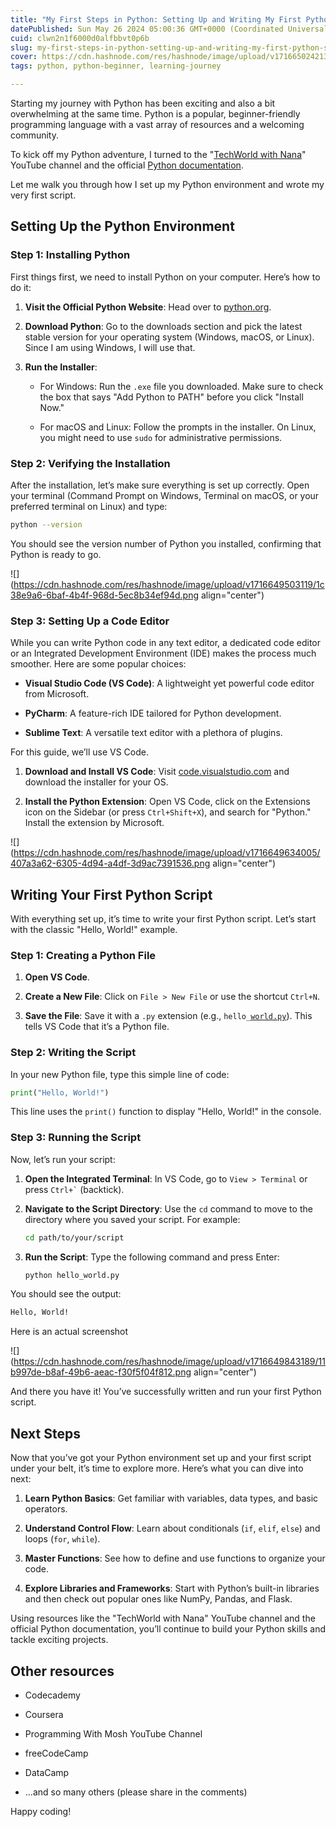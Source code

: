 ```yaml
---
title: "My First Steps in Python: Setting Up and Writing My First Python Script"
datePublished: Sun May 26 2024 05:00:36 GMT+0000 (Coordinated Universal Time)
cuid: clwn2n1f6000d0alfbbvt0p6b
slug: my-first-steps-in-python-setting-up-and-writing-my-first-python-script
cover: https://cdn.hashnode.com/res/hashnode/image/upload/v1716650242136/d0bcb6fa-2274-43ab-a9fe-5eac6d079f38.png
tags: python, python-beginner, learning-journey

---
```


Starting my journey with Python has been exciting and also a bit overwhelming at the same time. Python is a popular, beginner-friendly programming language with a vast array of resources and a welcoming community.

To kick off my Python adventure, I turned to the "[TechWorld with Nana](https://www.youtube.com/watch?v=t8pPdKYpowI)" YouTube channel and the official [Python documentation](https://www.python.org/).

Let me walk you through how I set up my Python environment and wrote my very first script.

## Setting Up the Python Environment

### Step 1: Installing Python

First things first, we need to install Python on your computer. Here’s how to do it:

1. **Visit the Official Python Website**: Head over to [python.org](https://python.org).
    
2. **Download Python**: Go to the downloads section and pick the latest stable version for your operating system (Windows, macOS, or Linux). Since I am using Windows, I will use that.
    
3. **Run the Installer**:
    
    * For Windows: Run the `.exe` file you downloaded. Make sure to check the box that says "Add Python to PATH" before you click "Install Now."
        
    * For macOS and Linux: Follow the prompts in the installer. On Linux, you might need to use `sudo` for administrative permissions.
        

### Step 2: Verifying the Installation

After the installation, let’s make sure everything is set up correctly. Open your terminal (Command Prompt on Windows, Terminal on macOS, or your preferred terminal on Linux) and type:

```bash
python --version
```

You should see the version number of Python you installed, confirming that Python is ready to go.

![](https://cdn.hashnode.com/res/hashnode/image/upload/v1716649503119/1c38e9a6-6baf-4b4f-968d-5ec8b34ef94d.png align="center")

### Step 3: Setting Up a Code Editor

While you can write Python code in any text editor, a dedicated code editor or an Integrated Development Environment (IDE) makes the process much smoother. Here are some popular choices:

* **Visual Studio Code (VS Code)**: A lightweight yet powerful code editor from Microsoft.
    
* **PyCharm**: A feature-rich IDE tailored for Python development.
    
* **Sublime Text**: A versatile text editor with a plethora of plugins.
    

For this guide, we’ll use VS Code.

1. **Download and Install VS Code**: Visit [code.visualstudio.com](https://code.visualstudio.com) and download the installer for your OS.
    
2. **Install the Python Extension**: Open VS Code, click on the Extensions icon on the Sidebar (or press `Ctrl+Shift+X`), and search for "Python." Install the extension by Microsoft.
    

![](https://cdn.hashnode.com/res/hashnode/image/upload/v1716649634005/407a3a62-6305-4d94-a4df-3d9ac7391536.png align="center")

## Writing Your First Python Script

With everything set up, it’s time to write your first Python script. Let’s start with the classic "Hello, World!" example.

### Step 1: Creating a Python File

1. **Open VS Code**.
    
2. **Create a New File**: Click on `File > New File` or use the shortcut `Ctrl+N`.
    
3. **Save the File**: Save it with a `.py` extension (e.g., `hello_`[`world.py`](http://world.py)). This tells VS Code that it’s a Python file.
    

### Step 2: Writing the Script

In your new Python file, type this simple line of code:

```python
print("Hello, World!")
```

This line uses the `print()` function to display "Hello, World!" in the console.

### Step 3: Running the Script

Now, let’s run your script:

1. **Open the Integrated Terminal**: In VS Code, go to `View > Terminal` or press `` Ctrl+` `` (backtick).
    
2. **Navigate to the Script Directory**: Use the `cd` command to move to the directory where you saved your script. For example:
    
    ```bash
    cd path/to/your/script
    ```
    
3. **Run the Script**: Type the following command and press Enter:
    
    ```bash
    python hello_world.py
    ```
    

You should see the output:

```bash
Hello, World!
```

Here is an actual screenshot

![](https://cdn.hashnode.com/res/hashnode/image/upload/v1716649843189/11b997de-b8af-49b6-aeac-f30f5f04f812.png align="center")

And there you have it! You’ve successfully written and run your first Python script.

## Next Steps

Now that you’ve got your Python environment set up and your first script under your belt, it’s time to explore more. Here’s what you can dive into next:

1. **Learn Python Basics**: Get familiar with variables, data types, and basic operators.
    
2. **Understand Control Flow**: Learn about conditionals (`if`, `elif`, `else`) and loops (`for`, `while`).
    
3. **Master Functions**: See how to define and use functions to organize your code.
    
4. **Explore Libraries and Frameworks**: Start with Python’s built-in libraries and then check out popular ones like NumPy, Pandas, and Flask.
    

Using resources like the "TechWorld with Nana" YouTube channel and the official Python documentation, you’ll continue to build your Python skills and tackle exciting projects.

## Other resources

* Codecademy
    
* Coursera
    
* Programming With Mosh YouTube Channel
    
* freeCodeCamp
    
* DataCamp
    
* ...and so many others (please share in the comments)
    

Happy coding!
